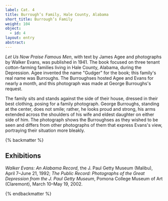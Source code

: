 ```yaml
---
label: Cat. 4
title: Burrough’s Family, Hale County, Alabama
short_title: Burrough’s Family
weight: 104
object:
  - id: 4
layout: entry
abstract:
---
```


*Let Us Now Praise Famous Men*, with text by James Agee and photographs by Walker Evans, was published in 1941. The book focused on three tenant cotton-farming families living in Hale County, Alabama, during the Depression. Agee invented the name "Gudger" for the book; this family's real name was Burroughs. The Burroughses hosted Agee and Evans for nearly a month, and this photograph was made at George Burroughs's request.

The family sits and stands against the side of their house, dressed in their best clothing, posing for a family photograph. George Burroughs, standing at the center, does not smile; rather, he looks proud and strong, his arms extended across the shoulders of his wife and eldest daughter on either side of him. The photograph shows the Burroughses as they wished to be seen and differs from other photographs of them that express Evans's view, portraying their situation more bleakly.

{% backmatter %}

## Exhibitions

*Walker Evans: An Alabama Record*, the J. Paul Getty Museum (Malibu), April 7–June 21, 1992; *The Public Record: Photographs of the Great Depression from the J. Paul Getty Museum*, Pomona College Museum of Art (Claremont), March 10–May 19, 2002.

{% endbackmatter %}
